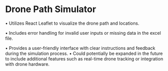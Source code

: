 # Drone Path Simulator

• Utilizes React Leaflet to visualize the drone path and locations.

• Includes error handling for invalid user inputs or missing data in the excel file.

• Provides a user-friendly interface with clear instructions and feedback during the simulation process.
• Could potentially be expanded in the future to include additional features such as real-time drone tracking or integration with drone hardware.
